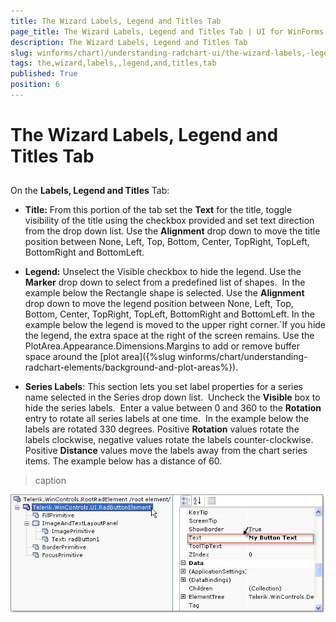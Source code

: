 ```yaml
---
title: The Wizard Labels, Legend and Titles Tab
page_title: The Wizard Labels, Legend and Titles Tab | UI for WinForms Documentation
description: The Wizard Labels, Legend and Titles Tab
slug: winforms/chart)/understanding-radchart-ui/the-wizard-labels,-legend-and-titles-tab
tags: the,wizard,labels,,legend,and,titles,tab
published: True
position: 6
---
```


# The Wizard Labels, Legend and Titles Tab


## 

On the __Labels, Legend and Titles__ Tab: 

* __Title:__ From this portion of the tab set the __Text__ for the title, toggle visibility of the title using the checkbox provided and set text direction from the drop down list. Use the __Alignment__ drop down to move the title position between None, Left, Top, Bottom, Center, TopRight, TopLeft, BottomRight and BottomLeft. 

* __Legend:__ Unselect the Visible checkbox to hide the legend. Use the __Marker__ drop down to select from a predefined list of shapes.  In the example below the Rectangle shape is selected. Use the __Alignment__ drop down to move the legend position between None, Left, Top, Bottom, Center, TopRight, TopLeft, BottomRight and BottomLeft. In the example below the legend is moved to the upper right corner.`If you hide the legend, the extra space at the right of the screen remains. Use the PlotArea.Appearance.Dimensions.Margins to add or remove buffer space around the [plot area]({%slug winforms/chart/understanding-radchart-elements/background-and-plot-areas%}).

* __Series Labels__: This section lets you set label properties for a series name selected in the Series drop down list.  Uncheck the __Visible__ box to hide the series labels.  Enter a value between 0 and 360 to the __Rotation__ entry to rotate all series labels at one time.  In the example below the labels are rotated 330 degrees. Positive __Rotation__ values rotate the labels clockwise, negative values rotate the labels counter-clockwise. Positive __Distance__ values move the labels away from the chart series items. The example below has a distance of 60. 


>caption 

![chart-understanding-radchart-ui-the-wizard-labels-legend-and-titles-tab 001](images/chart-understanding-radchart-ui-the-wizard-labels-legend-and-titles-tab001.png)
